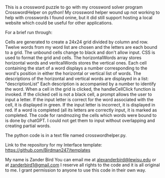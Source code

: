 This is a crossword puzzle to go with my crossword solver program CrosswordHelper on python!
My crossword helper wound up not working to help with crosswords I found onine, but it did still support hosting a local website 
which could be useful for other applications. 

For a brief run through:

Cells are generated to create a 24x24 grid divided by column and row. Twelve words from my word list are chosen and the letters are each bound to a grid. 
The unbound cells change to black and don't allow input. CSS is used to format the grid and cells.
The horizontalWords array stores horizontal words and veritcalWords stores the vertical ones.
Each cell containing the start of a word displays a number corresponding to the word's position in either the horizontal or vertical list of words.
The descriptions of the horizontal and vertical words are displayed in a list: "descriptionList"
Each description is accompanied by a number to identify the word.
When a cell in the grid is clicked, the handleCellClick function is invoked.
If the clicked cell is not a black cell, a prompt allows the user to input a letter.
If the input letter is correct for the word associated with the cell, it is displayed in green.
If the input letter is incorrect, it is displayed in red.
If a word is completed (all its letters are correctly input, it is marked as completed.
The code for randmozing the cells which words were bound to is done by chatGPT. I could not get them to input without overlapping and creating partial words.

The python code is in a text file named crosswordhelper.py. 

Link to the repository for my Interface template: https://github.com/Birdman247/templates

My name is Zander Bird
You can email me at alexanderbird@lewisu.edu or at zanderbird1@gmail.com
I reserve all rights to the code and it is all original to me. I grant permission to anyone to use this code in their own way.
